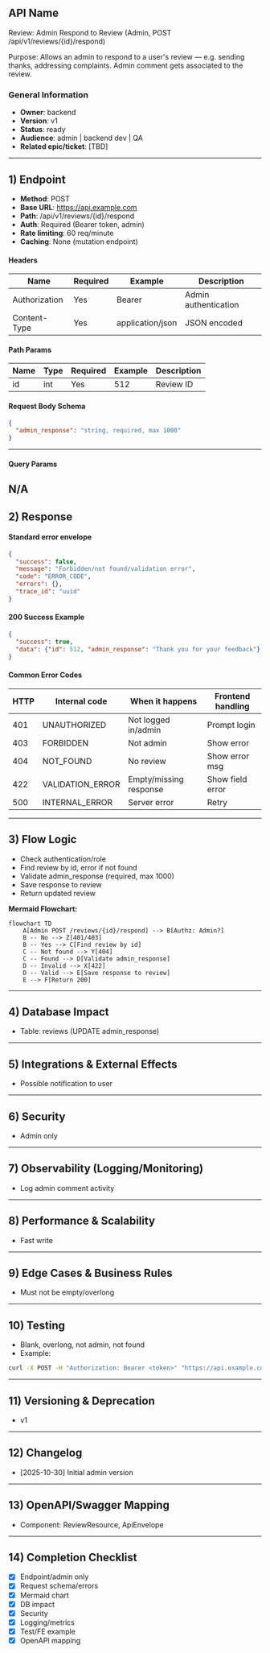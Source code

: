 ## API Name
Review: Admin Respond to Review (Admin, POST /api/v1/reviews/{id}/respond)

Purpose: Allows an admin to respond to a user's review — e.g. sending thanks, addressing complaints. Admin comment gets associated to the review.

### General Information
- **Owner**: backend
- **Version**: v1
- **Status**: ready
- **Audience**: admin | backend dev | QA
- **Related epic/ticket**: [TBD]
---
## 1) Endpoint
- **Method**: POST
- **Base URL**: https://api.example.com
- **Path**: /api/v1/reviews/{id}/respond
- **Auth**: Required (Bearer token, admin)
- **Rate limiting**: 60 req/minute
 - **Caching**: None (mutation endpoint)

#### Headers
| Name          | Required | Example         | Description         |
|---------------|----------|-----------------|---------------------|
| Authorization | Yes      | Bearer <token>  | Admin authentication|
| Content-Type  | Yes      | application/json| JSON encoded        |

#### Path Params
| Name | Type | Required | Example | Description   |
|------|------|----------|---------|---------------|
| id   | int  | Yes      | 512     | Review ID     |

#### Request Body Schema
```json
{
  "admin_response": "string, required, max 1000"
}
```
---
#### Query Params
N/A
---
## 2) Response
#### Standard error envelope
```json
{
  "success": false,
  "message": "Forbidden/not found/validation error",
  "code": "ERROR_CODE",
  "errors": {},
  "trace_id": "uuid"
}
```
#### 200 Success Example
```json
{
  "success": true,
  "data": {"id": 512, "admin_response": "Thank you for your feedback"}
}
```
#### Common Error Codes
| HTTP | Internal code    | When it happens              | Frontend handling |
|------|------------------|------------------------------|-------------------|
| 401  | UNAUTHORIZED     | Not logged in/admin          | Prompt login      |
| 403  | FORBIDDEN        | Not admin                    | Show error        |
| 404  | NOT_FOUND        | No review                    | Show error msg    |
| 422  | VALIDATION_ERROR | Empty/missing response       | Show field error  |
| 500  | INTERNAL_ERROR   | Server error                 | Retry             |
---
## 3) Flow Logic
- Check authentication/role
- Find review by id, error if not found
- Validate admin_response (required, max 1000)
- Save response to review
- Return updated review

**Mermaid Flowchart:**
```mermaid
flowchart TD
    A[Admin POST /reviews/{id}/respond] --> B[Authz: Admin?]
    B -- No --> Z[401/403]
    B -- Yes --> C[Find review by id]
    C -- Not found --> Y[404]
    C -- Found --> D[Validate admin_response]
    D -- Invalid --> X[422]
    D -- Valid --> E[Save response to review]
    E --> F[Return 200]
```
---
## 4) Database Impact
- Table: reviews (UPDATE admin_response)
---
## 5) Integrations & External Effects
- Possible notification to user
---
## 6) Security
- Admin only
---
## 7) Observability (Logging/Monitoring)
- Log admin comment activity
---
## 8) Performance & Scalability
- Fast write
---
## 9) Edge Cases & Business Rules
- Must not be empty/overlong
---
## 10) Testing
- Blank, overlong, not admin, not found
- Example:
```bash
curl -X POST -H "Authorization: Bearer <token>" "https://api.example.com/api/v1/reviews/512/respond" -d '{"admin_response":"Thank you for your feedback"}'
```
---
## 11) Versioning & Deprecation
- v1
---
## 12) Changelog
- [2025-10-30] Initial admin version
---
## 13) OpenAPI/Swagger Mapping
- Component: ReviewResource, ApiEnvelope
---
## 14) Completion Checklist
- [x] Endpoint/admin only
- [x] Request schema/errors
- [x] Mermaid chart
- [x] DB impact
- [x] Security
- [x] Logging/metrics
- [x] Test/FE example
- [x] OpenAPI mapping
